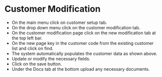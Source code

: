 # Customer Modification
- On the main menu click on customer setup tab.
- On the drop down menu click on the customer modification tab.
- On the customer modification page click on the new modification tab at the top left bar.
- On the new page key in the customer code from the existing customer list and click on find.
- The system automatically populates the customer data as shown above.
- Update or modify the necessary fields. 
- Click on the save button. 
- Under the Docs tab at the bottom upload any necessary documents.